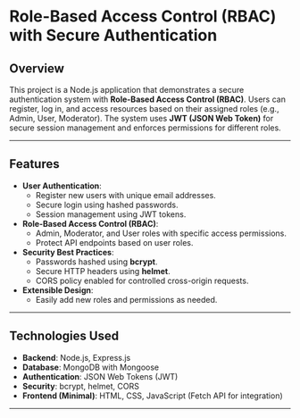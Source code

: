 # **Role-Based Access Control (RBAC) with Secure Authentication**

## **Overview**
This project is a Node.js application that demonstrates a secure authentication system with **Role-Based Access Control (RBAC)**. Users can register, log in, and access resources based on their assigned roles (e.g., Admin, User, Moderator). The system uses **JWT (JSON Web Token)** for secure session management and enforces permissions for different roles.

---

## **Features**
- **User Authentication**:
  - Register new users with unique email addresses.
  - Secure login using hashed passwords.
  - Session management using JWT tokens.
- **Role-Based Access Control (RBAC)**:
  - Admin, Moderator, and User roles with specific access permissions.
  - Protect API endpoints based on user roles.
- **Security Best Practices**:
  - Passwords hashed using **bcrypt**.
  - Secure HTTP headers using **helmet**.
  - CORS policy enabled for controlled cross-origin requests.
- **Extensible Design**:
  - Easily add new roles and permissions as needed.

---

## **Technologies Used**
- **Backend**: Node.js, Express.js
- **Database**: MongoDB with Mongoose
- **Authentication**: JSON Web Tokens (JWT)
- **Security**: bcrypt, helmet, CORS
- **Frontend (Minimal)**: HTML, CSS, JavaScript (Fetch API for integration)

---

